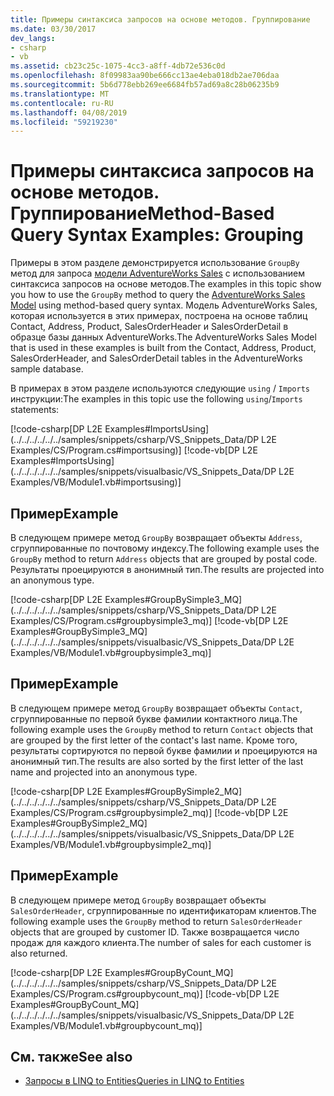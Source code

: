 ```yaml
---
title: Примеры синтаксиса запросов на основе методов. Группирование
ms.date: 03/30/2017
dev_langs:
- csharp
- vb
ms.assetid: cb23c25c-1075-4cc3-a8ff-4db72e536c0d
ms.openlocfilehash: 8f09983aa90be666cc13ae4eba018db2ae706daa
ms.sourcegitcommit: 5b6d778ebb269ee6684fb57ad69a8c28b06235b9
ms.translationtype: MT
ms.contentlocale: ru-RU
ms.lasthandoff: 04/08/2019
ms.locfileid: "59219230"
---
```

# <a name="method-based-query-syntax-examples-grouping"></a><span data-ttu-id="6437b-102">Примеры синтаксиса запросов на основе методов. Группирование</span><span class="sxs-lookup"><span data-stu-id="6437b-102">Method-Based Query Syntax Examples: Grouping</span></span>
<span data-ttu-id="6437b-103">Примеры в этом разделе демонстрируется использование `GroupBy` метод для запроса [модели AdventureWorks Sales](https://archive.codeplex.com/?p=msftdbprodsamples) с использованием синтаксиса запросов на основе методов.</span><span class="sxs-lookup"><span data-stu-id="6437b-103">The examples in this topic show you how to use the `GroupBy` method to query the [AdventureWorks Sales Model](https://archive.codeplex.com/?p=msftdbprodsamples) using method-based query syntax.</span></span> <span data-ttu-id="6437b-104">Модель AdventureWorks Sales, которая используется в этих примерах, построена на основе таблиц Contact, Address, Product, SalesOrderHeader и SalesOrderDetail в образце базы данных AdventureWorks.</span><span class="sxs-lookup"><span data-stu-id="6437b-104">The AdventureWorks Sales Model that is used in these examples is built from the Contact, Address, Product, SalesOrderHeader, and SalesOrderDetail tables in the AdventureWorks sample database.</span></span>  
  
 <span data-ttu-id="6437b-105">В примерах в этом разделе используются следующие `using` / `Imports` инструкции:</span><span class="sxs-lookup"><span data-stu-id="6437b-105">The examples in this topic use the following `using`/`Imports` statements:</span></span>  
  
 [!code-csharp[DP L2E Examples#ImportsUsing](../../../../../../samples/snippets/csharp/VS_Snippets_Data/DP L2E Examples/CS/Program.cs#importsusing)]
 [!code-vb[DP L2E Examples#ImportsUsing](../../../../../../samples/snippets/visualbasic/VS_Snippets_Data/DP L2E Examples/VB/Module1.vb#importsusing)]  
  
## <a name="example"></a><span data-ttu-id="6437b-106">Пример</span><span class="sxs-lookup"><span data-stu-id="6437b-106">Example</span></span>  
 <span data-ttu-id="6437b-107">В следующем примере метод `GroupBy` возвращает объекты `Address`, сгруппированные по почтовому индексу.</span><span class="sxs-lookup"><span data-stu-id="6437b-107">The following example uses the `GroupBy` method to return `Address` objects that are grouped by postal code.</span></span> <span data-ttu-id="6437b-108">Результаты проецируются в анонимный тип.</span><span class="sxs-lookup"><span data-stu-id="6437b-108">The results are projected into an anonymous type.</span></span>  
  
 [!code-csharp[DP L2E Examples#GroupBySimple3_MQ](../../../../../../samples/snippets/csharp/VS_Snippets_Data/DP L2E Examples/CS/Program.cs#groupbysimple3_mq)]
 [!code-vb[DP L2E Examples#GroupBySimple3_MQ](../../../../../../samples/snippets/visualbasic/VS_Snippets_Data/DP L2E Examples/VB/Module1.vb#groupbysimple3_mq)]  
  
## <a name="example"></a><span data-ttu-id="6437b-109">Пример</span><span class="sxs-lookup"><span data-stu-id="6437b-109">Example</span></span>  
 <span data-ttu-id="6437b-110">В следующем примере метод `GroupBy` возвращает объекты `Contact`, сгруппированные по первой букве фамилии контактного лица.</span><span class="sxs-lookup"><span data-stu-id="6437b-110">The following example uses the `GroupBy` method to return `Contact` objects that are grouped by the first letter of the contact's last name.</span></span> <span data-ttu-id="6437b-111">Кроме того, результаты сортируются по первой букве фамилии и проецируются на анонимный тип.</span><span class="sxs-lookup"><span data-stu-id="6437b-111">The results are also sorted by the first letter of the last name and projected into an anonymous type.</span></span>  
  
 [!code-csharp[DP L2E Examples#GroupBySimple2_MQ](../../../../../../samples/snippets/csharp/VS_Snippets_Data/DP L2E Examples/CS/Program.cs#groupbysimple2_mq)]
 [!code-vb[DP L2E Examples#GroupBySimple2_MQ](../../../../../../samples/snippets/visualbasic/VS_Snippets_Data/DP L2E Examples/VB/Module1.vb#groupbysimple2_mq)]  
  
## <a name="example"></a><span data-ttu-id="6437b-112">Пример</span><span class="sxs-lookup"><span data-stu-id="6437b-112">Example</span></span>  
 <span data-ttu-id="6437b-113">В следующем примере метод `GroupBy` возвращает объекты `SalesOrderHeader`, сгруппированные по идентификаторам клиентов.</span><span class="sxs-lookup"><span data-stu-id="6437b-113">The following example uses the `GroupBy` method to return `SalesOrderHeader` objects that are grouped by customer ID.</span></span> <span data-ttu-id="6437b-114">Также возвращается число продаж для каждого клиента.</span><span class="sxs-lookup"><span data-stu-id="6437b-114">The number of sales for each customer is also returned.</span></span>  
  
 [!code-csharp[DP L2E Examples#GroupByCount_MQ](../../../../../../samples/snippets/csharp/VS_Snippets_Data/DP L2E Examples/CS/Program.cs#groupbycount_mq)]
 [!code-vb[DP L2E Examples#GroupByCount_MQ](../../../../../../samples/snippets/visualbasic/VS_Snippets_Data/DP L2E Examples/VB/Module1.vb#groupbycount_mq)]  
  
## <a name="see-also"></a><span data-ttu-id="6437b-115">См. также</span><span class="sxs-lookup"><span data-stu-id="6437b-115">See also</span></span>

- [<span data-ttu-id="6437b-116">Запросы в LINQ to Entities</span><span class="sxs-lookup"><span data-stu-id="6437b-116">Queries in LINQ to Entities</span></span>](../../../../../../docs/framework/data/adonet/ef/language-reference/queries-in-linq-to-entities.md)
